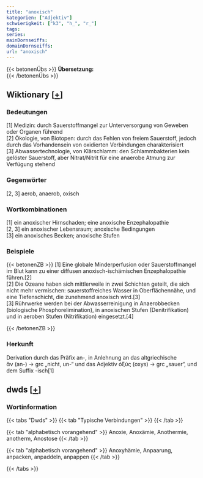 ```yaml
---
title: "anoxisch"
kategorien: ["Adjektiv"]
schwierigkeit: ["k3", "h_", "r_"]
tags:
series:
mainDornseiffs:
domainDornseiffs:
url: "anoxisch"
---
```


{{< betonenÜbs >}}
**Übersetzung:**  
{{< /betonenÜbs >}}

## Wiktionary [[+](https://de.wiktionary.org/wiki/anoxisch)]

### Bedeutungen
[1] Medizin: durch Sauerstoffmangel zur Unterversorgung von Geweben oder Organen führend  
[2] Ökologie, von Biotopen: durch das Fehlen von freiem Sauerstoff, jedoch durch das Vorhandensein von oxidierten Verbindungen charakterisiert  
[3] Abwassertechnologie, von Klärschlamm: den Schlammbakterien kein gelöster Sauerstoff, aber Nitrat/Nitrit für eine anaerobe Atmung zur Verfügung stehend  

### Gegenwörter
[2, 3] aerob, anaerob, oxisch  

### Wortkombinationen
[1] ein anoxischer Hirnschaden; eine anoxische Enzephalopathie  
[2, 3] ein anoxischer Lebensraum; anoxische Bedingungen  
[3] ein anoxisches Becken; anoxische Stufen  

### Beispiele
{{< betonenZB >}}
[1] Eine globale Minderperfusion oder Sauerstoffmangel im Blut kann zu einer diffusen anoxisch-ischämischen Enzephalopathie führen.[2]  
[2] Die Ozeane haben sich mittlerweile in zwei Schichten geteilt, die sich nicht mehr vermischen: sauerstoffreiches Wasser in Oberflächennähe, und eine Tiefenschicht, die zunehmend anoxisch wird.[3]  
[3] Rührwerke werden bei der Abwasserreinigung in Anaerobbecken (biologische Phosphorelimination), in anoxischen Stufen (Denitrifikation) und in aeroben Stufen (Nitrifikation) eingesetzt.[4]  

{{< /betonenZB >}}
### Herkunft
Derivation durch das Präfix an-, in Anlehnung an das altgriechische ἄν (an-) → grc „nicht, un-“ und das Adjektiv ὀξύς (oxys) → grc „sauer“, und dem Suffix -isch[1]  



## dwds [[+](https://www.dwds.de/wb/anoxisch)]

### Wortinformation
{{< tabs "Dwds" >}}
{{< tab "Typische Verbindungen" >}}
{{< /tab >}}

{{< tab "alphabetisch vorangehend" >}}
Anoxie, Anoxämie, Anothermie, anotherm, Anostose
{{< /tab >}}

{{< tab "alphabetisch vorangehend" >}}
Anoxyhämie, Anpaarung, anpacken, anpaddeln, anpappen
{{< /tab >}}

{{< /tabs >}}

